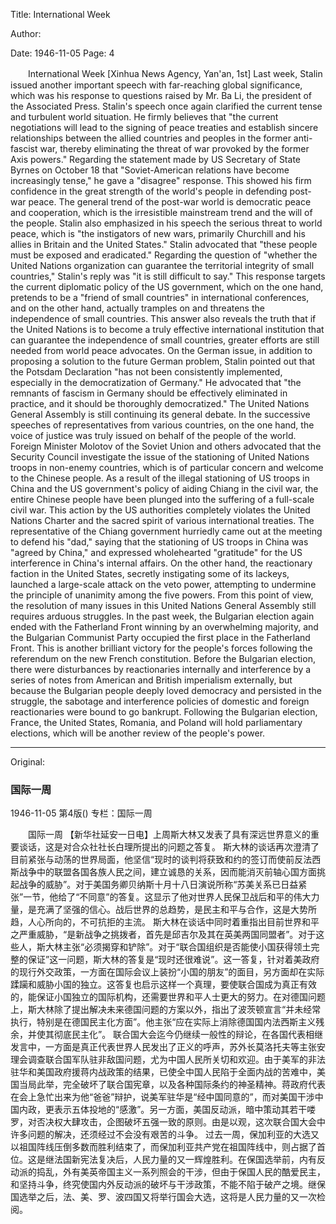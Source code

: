 Title: International Week

Author:

Date: 1946-11-05
Page: 4

　　International Week
    [Xinhua News Agency, Yan'an, 1st] Last week, Stalin issued another important speech with far-reaching global significance, which was his response to questions raised by Mr. Ba Li, the president of the Associated Press.
    Stalin's speech once again clarified the current tense and turbulent world situation. He firmly believes that "the current negotiations will lead to the signing of peace treaties and establish sincere relationships between the allied countries and peoples in the former anti-fascist war, thereby eliminating the threat of war provoked by the former Axis powers." Regarding the statement made by US Secretary of State Byrnes on October 18 that "Soviet-American relations have become increasingly tense," he gave a "disagree" response. This showed his firm confidence in the great strength of the world's people in defending post-war peace. The general trend of the post-war world is democratic peace and cooperation, which is the irresistible mainstream trend and the will of the people.
    Stalin also emphasized in his speech the serious threat to world peace, which is "the instigators of new wars, primarily Churchill and his allies in Britain and the United States." Stalin advocated that "these people must be exposed and eradicated." Regarding the question of "whether the United Nations organization can guarantee the territorial integrity of small countries," Stalin's reply was "it is still difficult to say." This response targets the current diplomatic policy of the US government, which on the one hand, pretends to be a "friend of small countries" in international conferences, and on the other hand, actually tramples on and threatens the independence of small countries. This answer also reveals the truth that if the United Nations is to become a truly effective international institution that can guarantee the independence of small countries, greater efforts are still needed from world peace advocates. On the German issue, in addition to proposing a solution to the future German problem, Stalin pointed out that the Potsdam Declaration "has not been consistently implemented, especially in the democratization of Germany." He advocated that "the remnants of fascism in Germany should be effectively eliminated in practice, and it should be thoroughly democratized."
    The United Nations General Assembly is still continuing its general debate. In the successive speeches of representatives from various countries, on the one hand, the voice of justice was truly issued on behalf of the people of the world. Foreign Minister Molotov of the Soviet Union and others advocated that the Security Council investigate the issue of the stationing of United Nations troops in non-enemy countries, which is of particular concern and welcome to the Chinese people. As a result of the illegal stationing of US troops in China and the US government's policy of aiding Chiang in the civil war, the entire Chinese people have been plunged into the suffering of a full-scale civil war. This action by the US authorities completely violates the United Nations Charter and the sacred spirit of various international treaties. The representative of the Chiang government hurriedly came out at the meeting to defend his "dad," saying that the stationing of US troops in China was "agreed by China," and expressed wholehearted "gratitude" for the US interference in China's internal affairs. On the other hand, the reactionary faction in the United States, secretly instigating some of its lackeys, launched a large-scale attack on the veto power, attempting to undermine the principle of unanimity among the five powers. From this point of view, the resolution of many issues in this United Nations General Assembly still requires arduous struggles.
    In the past week, the Bulgarian election again ended with the Fatherland Front winning by an overwhelming majority, and the Bulgarian Communist Party occupied the first place in the Fatherland Front. This is another brilliant victory for the people's forces following the referendum on the new French constitution. Before the Bulgarian election, there were disturbances by reactionaries internally and interference by a series of notes from American and British imperialism externally, but because the Bulgarian people deeply loved democracy and persisted in the struggle, the sabotage and interference policies of domestic and foreign reactionaries were bound to go bankrupt. Following the Bulgarian election, France, the United States, Romania, and Poland will hold parliamentary elections, which will be another review of the people's power.



<hr /> 

Original: 


### 国际一周

1946-11-05
第4版()
专栏：国际一周

　　国际一周
    【新华社延安一日电】上周斯大林又发表了具有深远世界意义的重要谈话，这是对合众社社长白理所提出的问题之答复。
    斯大林的谈话再次澄清了目前紧张与动荡的世界局面，他坚信“现时的谈判将获致和约的签订而使前反法西斯战争中的联盟各国各族人民之间，建立诚恳的关系，因而能消灭前轴心国方面挑起战争的威胁”。对于美国务卿贝纳斯十月十八日演说所称“苏美关系已日益紧张”一节，他给了“不同意”的答复。这显示了他对世界人民保卫战后和平的伟大力量，是充满了坚强的信心。战后世界的总趋势，是民主和平与合作，这是大势所趋，人心所向的，不可抗拒的主流。
    斯大林在谈话中同时着重指出目前世界和平之严重威胁，“是新战争之挑拨者，首先是邱吉尔及其在英美两国同盟者”。对于这些人，斯大林主张“必须揭穿和铲除”。对于“联合国组织是否能使小国获得领土完整的保证”这一问题，斯大林的答复是“现时还很难说”。这一答复，针对着美政府的现行外交政策，一方面在国际会议上装扮“小国的朋友”的面目，另方面却在实际蹂躏和威胁小国的独立。这答复也启示这样一个真理，要使联合国成为真正有效的，能保证小国独立的国际机构，还需要世界和平人士更大的努力。在对德国问题上，斯大林除了提出解决未来德国问题的方案以外，指出了波茨顿宣言“并未经常执行，特别是在德国民主化方面”。他主张“应在实际上消除德国国内法西斯主义残余，并使其彻底民主化”。
    联合国大会迄今仍继续一般性的辩论，在各国代表相继发言中，一方面是真正代表世界人民发出了正义的呼声，苏外长莫洛托夫等主张安理会调查联合国军队驻非敌国问题，尤为中国人民所关切和欢迎。由于美军的非法驻华和美国政府援蒋内战政策的结果，已使全中国人民陷于全面内战的苦难中，美国当局此举，完全破坏了联合国宪章，以及各种国际条约的神圣精神。蒋政府代表在会上急忙出来为他“爸爸”辩护，说美军驻华是“经中国同意的”，而对美国干涉中国内政，更表示五体投地的“感激”。另一方面，美国反动派，暗中策动其若干喽罗，对否决权大肆攻击，企图破坏五强一致的原则。由是以观，这次联合国大会中许多问题的解决，还须经过不会没有艰苦的斗争。
    过去一周，保加利亚的大选又以祖国阵线压倒多数而胜利结束了，而保加利亚共产党在祖国阵线中，则占据了首位。这是继法国新宪法复决后，人民力量的又一辉煌胜利。在保国选举前，内有反动派的捣乱，外有美英帝国主义一系列照会的干涉，但由于保国人民的酷爱民主，和坚持斗争，终究使国内外反动派的破坏与干涉政策，不能不陷于破产之境。继保国选举之后，法、美、罗、波四国又将举行国会大选，这将是人民力量的又一次检阅。
